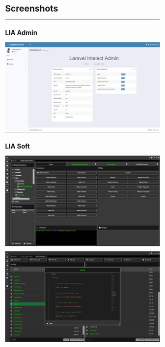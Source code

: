 # Screenshots #
------------

LIA Admin
------------
![logo](_media/screenshot-admin.jpg)

LIA Soft
------------
![logo](_media/screenshot-soft-module.jpg)

![logo](_media/screenshot-soft-filemanager.jpg)